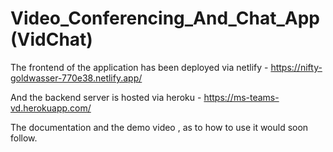 # Video_Conferencing_And_Chat_App (VidChat)

The frontend of the application has been deployed via netlify - https://nifty-goldwasser-770e38.netlify.app/

And the backend server is hosted via heroku - https://ms-teams-vd.herokuapp.com/

The documentation and the demo video , as to how to use it would soon follow.
